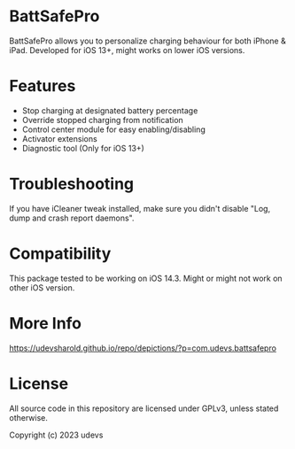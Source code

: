 # BattSafePro
BattSafePro allows you to personalize charging behaviour for both iPhone & iPad. Developed for iOS 13+, might works on lower iOS versions.

# Features
 - Stop charging at designated battery percentage
 - Override stopped charging from notification
 - Control center module for easy enabling/disabling
 - Activator extensions
 - Diagnostic tool (Only for iOS 13+)

# Troubleshooting
If you have iCleaner tweak installed, make sure you didn't disable "Log, dump and crash report daemons".

# Compatibility
This package tested to be working on iOS 14.3. Might or might not work on other iOS version.

# More Info
https://udevsharold.github.io/repo/depictions/?p=com.udevs.battsafepro

# License
All source code in this repository are licensed under GPLv3, unless stated otherwise.

Copyright (c) 2023 udevs